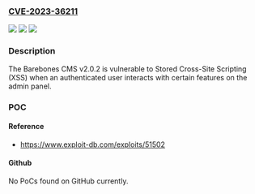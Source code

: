 ### [CVE-2023-36211](https://cve.mitre.org/cgi-bin/cvename.cgi?name=CVE-2023-36211)
![](https://img.shields.io/static/v1?label=Product&message=n%2Fa&color=blue)
![](https://img.shields.io/static/v1?label=Version&message=n%2Fa&color=blue)
![](https://img.shields.io/static/v1?label=Vulnerability&message=n%2Fa&color=brighgreen)

### Description

The Barebones CMS v2.0.2 is vulnerable to Stored Cross-Site Scripting (XSS) when an authenticated user interacts with certain features on the admin panel.

### POC

#### Reference
- https://www.exploit-db.com/exploits/51502

#### Github
No PoCs found on GitHub currently.

